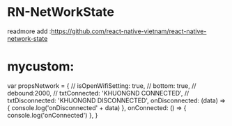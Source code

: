 # RN-NetWorkState
readmore add :https://github.com/react-native-vietnam/react-native-network-state
# mycustom: 
   var propsNetwork = {
      // isOpenWifiSetting: true,
      // bottom: true,
      // debound:2000,
      // txtConnected: 'KHUONGND CONNECTED',
      // txtDisconnected: 'KHUONGND DISCONNECTED',
      onDisconnected: (data) => { console.log('onDisconnected' + data) },
      onConnected: () => { console.log('onConnected') },
    }
